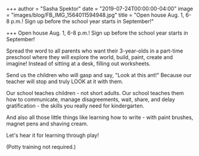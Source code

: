 +++
author = "Sasha Spektor"
date = "2019-07-24T00:00:00-04:00"
image = "images/blog/FB_IMG_1564011594948.jpg"
title = "Open house Aug. 1, 6-8 p.m.! Sign up before the school year starts in September!"

+++
Open house Aug. 1, 6-8 p.m.! Sign up before the school year starts in September!

Spread the word to all parents who want their 3-year-olds in a part-time preschool where they will explore the world, build, paint, create and imagine! Instead of sitting at a desk, filling out worksheets.

Send us the children who will gasp and say, "Look at this ant!" Because our teacher will stop and truly LOOK at it with them.

Our school teaches children - not short adults. Our school teaches them how to communicate, manage disagreements, wait, share, and delay gratification - the skills you really need for kindergarten. 

And also all those little things like learning how to write - with paint brushes, magnet pens and shaving cream.

Let's hear it for learning through play!

(Potty training not required.)